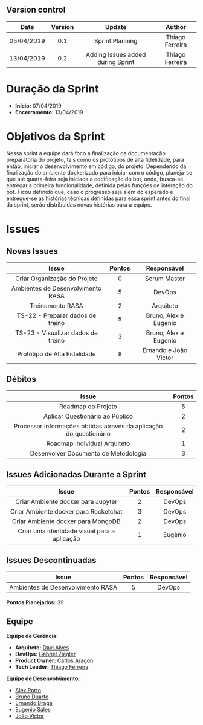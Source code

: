 ## Version control

|Date|Version|Update|Author|
|:--:|:----:|:-------:|:---:|
|05/04/2019|0.1|Sprint Planning|Thiago Ferreira|
|13/04/2019|0.2|Adding Issues added during Sprint|Thiago Ferreira|

# Duração da Sprint

* <b>Início:</b> 07/04/2019
* <b>Encerramento:</b> 13/04/2019

# Objetivos da Sprint
Nessa sprint a equipe dará foco a finalização da documentação preparatória do projeto, tais como os protótipos de alta fidelidade, para então, iniciar o desenvolvimento em código, do projeto. Dependendo da finalização do ambiente dockerizado para iniciar com o código, planeja-se que até quarta-feira seja iniciada a codificação do bot, onde, busca-se entregar a primeira funcionalidade, definida pelas funções de interação do bot. Ficou definido que, caso o progresso seja além do esperado e entregue-se as histórias técnicas definidas para essa sprint antes do final da sprint, serão distribuidas novas histórias para a equipe.

# Issues

## Novas Issues
|Issue|Pontos|Responsável|
|:--:|:-------:|:--:|
|Criar Organização do Projeto|0|Scrum Master|
|Ambientes de Desenvolvimento RASA|5|DevOps|
|Treinamento RASA|2|Arquiteto|
|TS-22 - Preparar dados de treino|5|Bruno, Alex e Eugenio|
|TS-23 - Visualizar dados de treino|3|Bruno, Alex e Eugenio|
|Protótipo de Alta Fidelidade|8|Ernando e João Victor|

## Débitos
|Issue|Pontos|
|:--:|:-------:|
|Roadmap do Projeto|5|Tech Lead e Product Owner|
|Aplicar Questionário ao Público|2|Product Owner|
|Processar informações obtidas através da aplicação do questionário|2|Product Owner|
|Roadmap Individual Arquiteto|1|Arquiteto|
|Desenvolver Documento de Metodologia|3|Tech Lead|

## Issues Adicionadas Durante a Sprint
|Issue|Pontos|Responsável|
|:--:|:-------:|:--:|
|Criar Ambiente docker para Jupyter|2|DevOps|
|Criar Ambiente docker para Rocketchat|3|DevOps|
|Criar Ambiente docker para MongoDB|2|DevOps|
|Criar uma identidade visual para a aplicação|1|Eugênio|Entregue|


## Issues Descontinuadas
|Issue|Pontos|Responsável|
|:--:|:-------:|:--:|
|Ambientes de Desenvolvimento RASA|5|DevOps|

**Pontos Planejados:** 39

## Equipe
**Equipe de Gerência:**
* **Arquiteto:** [Davi Alves](https://github.com/davialvb)  
* **DevOps:** [Gabriel Ziegler](https://github.com/gabrielziegler3) <br>
* **Product Owner:** [Carlos Aragon](https://github.com/carlosaragon) <br>
* **Tech Leader:** [Thiago Ferreira](https://github.com/thiagoiferreira)

**Equipe de Desenvolvimento:** 
- [Alex Porto](https://github.com/alexportof)
- [Bruno Duarte](https://github.com/Mexazonic)
- [Ernando Braga](https://github.com/ZarathosDeath)
- [Eugenio Sales](https://github.com/Eugeniosales)
- [João Victor](https://github.com/joao15victor08)